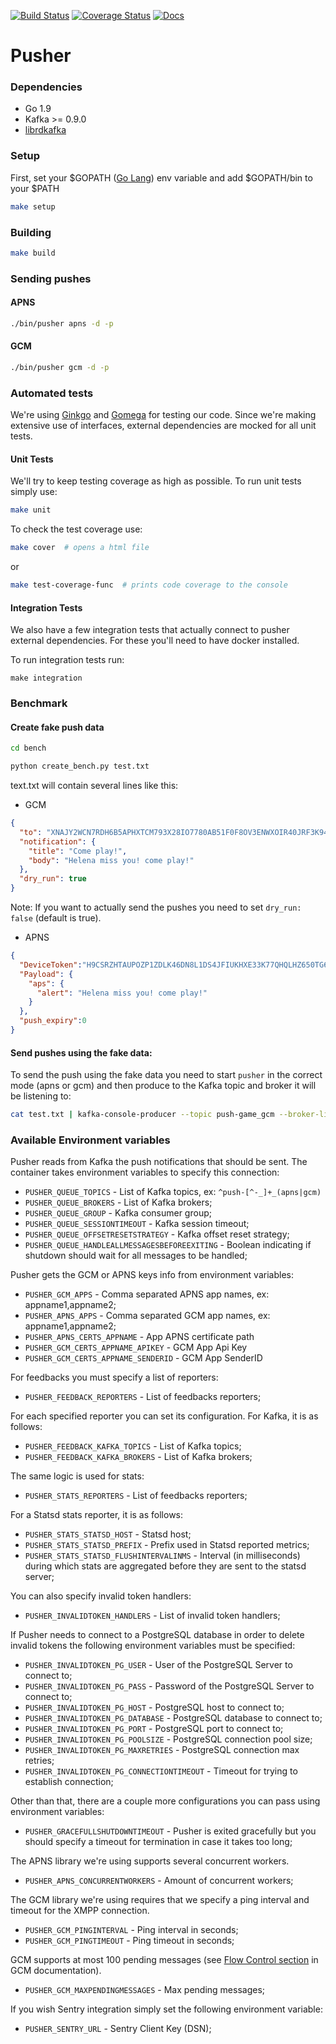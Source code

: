 [![Build Status](https://travis-ci.org/topfreegames/pusher.svg?branch=master)](https://travis-ci.org/topfreegames/pusher)
[![Coverage Status](https://coveralls.io/repos/github/topfreegames/pusher/badge.svg?branch=master)](https://coveralls.io/github/topfreegames/pusher?branch=master)
[![Docs](https://readthedocs.org/projects/pusher/badge/?version=latest)](http://pusher.readthedocs.io/en/latest/)

Pusher
======

### Dependencies
* Go 1.9
* Kafka >= 0.9.0
* [librdkafka](https://github.com/edenhill/librdkafka)

### Setup
First, set your $GOPATH ([Go Lang](https://golang.org/doc/install)) env variable and add $GOPATH/bin to your $PATH

```bash
make setup
```

### Building

```bash
make build
```

### Sending pushes

#### APNS

```bash
./bin/pusher apns -d -p
```

#### GCM

```bash
./bin/pusher gcm -d -p
```

### Automated tests

We're using [Ginkgo](https://onsi.github.io/ginkgo) and [Gomega](https://onsi.github.io/gomega) for testing our code. Since we're making extensive use of interfaces, external dependencies are mocked for all unit tests.

#### Unit Tests
We'll try to keep testing coverage as high as possible. To run unit tests simply use:

```bash
make unit
```

To check the test coverage use:

```bash
make cover  # opens a html file
```

or

```bash
make test-coverage-func  # prints code coverage to the console
```

#### Integration Tests

We also have a few integration tests that actually connect to pusher external dependencies. For these you'll need to have docker installed.

To run integration tests run:

```
make integration
```

### Benchmark

#### Create fake push data


```bash
cd bench

python create_bench.py test.txt

```

text.txt will contain several lines like this:

- GCM

```json
{
  "to": "XNAJY2WCN7RDH6B5APHXTCM793X28IO7780AB51F0F8OV3ENWXOIR40JRF3K9416AD9K029NEE3XTA229NJC0Y6DHCBO13EE6IFO6VRF8FICJ317AC5I3N1FCSJ7KIVXMKZ088BJOVS3PPJUG9CWV1J2",
  "notification": {
    "title": "Come play!",
    "body": "Helena miss you! come play!"
  },
  "dry_run": true
}
```

Note: If you want to actually send the pushes you need to set `dry_run: false` (default is true).

- APNS

```json
{
  "DeviceToken":"H9CSRZHTAUPOZP1ZDLK46DN8L1DS4JFIUKHXE33K77QHQLHZ650TG66U49ZQGFZV",
  "Payload": {
    "aps": {
      "alert": "Helena miss you! come play!"
    }
  },
  "push_expiry":0
}
```

#### Send pushes using the fake data:

To send the push using the fake data you need to start `pusher` in the correct mode (apns or gcm) and then produce to the Kafka topic and broker it will be listening to:

```bash
cat test.txt | kafka-console-producer --topic push-game_gcm --broker-list localhost:9941
```

### Available Environment variables

Pusher reads from Kafka the push notifications that should be sent. The container takes environment variables to specify this connection:

* `PUSHER_QUEUE_TOPICS` - List of Kafka topics, ex: `^push-[^-_]+_(apns|gcm)`
* `PUSHER_QUEUE_BROKERS` - List of Kafka brokers;
* `PUSHER_QUEUE_GROUP` - Kafka consumer group;
* `PUSHER_QUEUE_SESSIONTIMEOUT` - Kafka session timeout;
* `PUSHER_QUEUE_OFFSETRESETSTRATEGY` - Kafka offset reset strategy;
* `PUSHER_QUEUE_HANDLEALLMESSAGESBEFOREEXITING` - Boolean indicating if shutdown should wait for all messages to be handled;

Pusher gets the GCM or APNS keys info from environment variables:

* `PUSHER_GCM_APPS` - Comma separated APNS app names, ex: appname1,appname2;
* `PUSHER_APNS_APPS` - Comma separated GCM app names, ex: appname1,appname2;
* `PUSHER_APNS_CERTS_APPNAME` - App APNS certificate path
* `PUSHER_GCM_CERTS_APPNAME_APIKEY` - GCM App Api Key
* `PUSHER_GCM_CERTS_APPNAME_SENDERID` - GCM App SenderID

For feedbacks you must specify a list of reporters:

* `PUSHER_FEEDBACK_REPORTERS` - List of feedbacks reporters;

For each specified reporter you can set its configuration. For Kafka, it is as follows:

* `PUSHER_FEEDBACK_KAFKA_TOPICS` - List of Kafka topics;
* `PUSHER_FEEDBACK_KAFKA_BROKERS` - List of Kafka brokers;

The same logic is used for stats:

* `PUSHER_STATS_REPORTERS` - List of feedbacks reporters;

For a Statsd stats reporter, it is as follows:

* `PUSHER_STATS_STATSD_HOST` - Statsd host;
* `PUSHER_STATS_STATSD_PREFIX` - Prefix used in Statsd reported metrics;
* `PUSHER_STATS_STATSD_FLUSHINTERVALINMS` - Interval (in milliseconds) during which stats are aggregated before they are sent to the statsd server;

You can also specify invalid token handlers:

* `PUSHER_INVALIDTOKEN_HANDLERS` - List of invalid token handlers;

If Pusher needs to connect to a PostgreSQL database in order to delete invalid tokens the following environment variables must be specified:

* `PUSHER_INVALIDTOKEN_PG_USER` - User of the PostgreSQL Server to connect to;
* `PUSHER_INVALIDTOKEN_PG_PASS` - Password of the PostgreSQL Server to connect to;
* `PUSHER_INVALIDTOKEN_PG_HOST` - PostgreSQL host to connect to;
* `PUSHER_INVALIDTOKEN_PG_DATABASE` - PostgreSQL database to connect to;
* `PUSHER_INVALIDTOKEN_PG_PORT` - PostgreSQL port to connect to;
* `PUSHER_INVALIDTOKEN_PG_POOLSIZE` - PostgreSQL connection pool size;
* `PUSHER_INVALIDTOKEN_PG_MAXRETRIES` - PostgreSQL connection max retries;
* `PUSHER_INVALIDTOKEN_PG_CONNECTIONTIMEOUT` - Timeout for trying to establish connection;

Other than that, there are a couple more configurations you can pass using environment variables:

* `PUSHER_GRACEFULLSHUTDOWNTIMEOUT` - Pusher is exited gracefully but you should specify a timeout for termination in case it takes too long;


The APNS library we're using supports several concurrent workers.
* `PUSHER_APNS_CONCURRENTWORKERS` - Amount of concurrent workers;

The GCM library we're using requires that we specify a ping interval and timeout for the XMPP connection.
* `PUSHER_GCM_PINGINTERVAL` - Ping interval in seconds;
* `PUSHER_GCM_PINGTIMEOUT` - Ping timeout in seconds;

GCM supports at most 100 pending messages (see [Flow Control section](https://developers.google.com/cloud-messaging/ccs#flow) in GCM documentation).

* `PUSHER_GCM_MAXPENDINGMESSAGES` - Max pending messages;

If you wish Sentry integration simply set the following environment variable:

* `PUSHER_SENTRY_URL` - Sentry Client Key (DSN);
